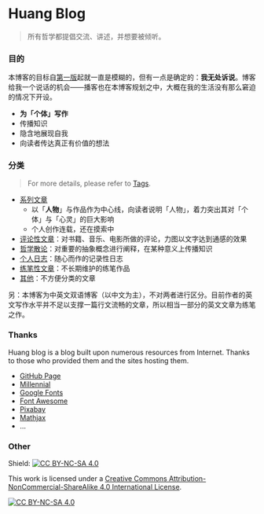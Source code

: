 # Huang Blog

> 所有哲学都提倡交流、讲述，并想要被倾听。

### 目的

本博客的目标自[第一版](https://xn--29s704loyd.com/old)起就一直是模糊的，但有一点是确定的：**我无处诉说**。博客给我一个说话的机会——播客也在本博客规划之中，大概在我的生活没有那么窘迫的情况下开设。

- **为「个体」写作**
- 传播知识
- 隐含地展现自我
- 向读者传达真正有价值的想法

### 分类

> For more details, please refer to [Tags](https://huang-feiyu.github.io/tags).

* [系列文章](https://huang-feiyu.github.io/series)
  * 以「**人物**」与作品作为中心线，向读者说明「人物」，着力突出其对「个体」与「心灵」的巨大影响
  * 个人创作连载，还在摸索中
* [评论性文章](https://huang-feiyu.github.io/review)：对书籍、音乐、电影所做的评论，力图以文字达到通感的效果
* [哲学散论](https://huang-feiyu.github.io/essay)：对重要的抽象概念进行阐释，在某种意义上传播知识
* [个人日志](https://huang-feiyu.github.io/diary)：随心而作的记录性日志
* [练笔性文章](https://huang-feiyu.github.io/draft)：不长期维护的练笔作品
* [其他](https://huang-feiyu.github.io/other)：不方便分类的文章

另：本博客为中英文双语博客（以中文为主），不对两者进行区分。目前作者的英文写作水平并不足以支撑一篇行文流畅的文章，所以相当一部分的英文文章为练笔之作。

### Thanks

Huang blog is a blog built upon numerous resources from Internet. Thanks to those who provided them and the sites hosting them.

* [GitHub Page](https://pages.github.com/)
* [Millennial](https://github.com/LeNPaul/Millennial/)
* [Google Fonts](https://fonts.google.com/)
* [Font Awesome](https://fontawesome.com/)
* [Pixabay](https://pixabay.com/)
* [Mathjax](https://www.mathjax.org/)
* …

### Other

Shield: [![CC BY-NC-SA 4.0][cc-by-nc-sa-shield]][cc-by-nc-sa]

This work is licensed under a
[Creative Commons Attribution-NonCommercial-ShareAlike 4.0 International License][cc-by-nc-sa].

[![CC BY-NC-SA 4.0][cc-by-nc-sa-image]][cc-by-nc-sa]

[cc-by-nc-sa]: http://creativecommons.org/licenses/by-nc-sa/4.0/
[cc-by-nc-sa-image]: https://licensebuttons.net/l/by-nc-sa/4.0/88x31.png
[cc-by-nc-sa-shield]: https://img.shields.io/badge/License-CC%20BY--NC--SA%204.0-lightgrey.svg
